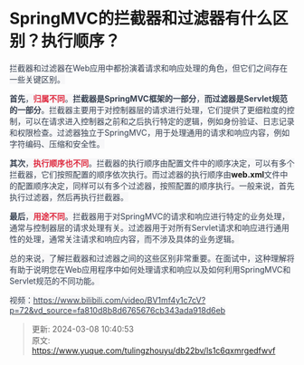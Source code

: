 # SpringMVC的拦截器和过滤器有什么区别？执行顺序？

<font style="color:rgb(55, 65, 81);background-color:rgb(247, 247, 248);">拦截器和过滤器在Web应用中都扮演着请求和响应处理的角色，但它们之间存在一些关键区别。</font>

**<font style="color:rgb(55, 65, 81);background-color:rgb(247, 247, 248);">首先</font>**<font style="color:rgb(55, 65, 81);background-color:rgb(247, 247, 248);">，</font>**<font style="color:#DF2A3F;background-color:rgb(247, 247, 248);">归属不同</font>**<font style="color:rgb(55, 65, 81);background-color:rgb(247, 247, 248);">。</font>**<font style="color:rgb(55, 65, 81);background-color:rgb(247, 247, 248);">拦截器是SpringMVC框架的一部分</font>**<font style="color:rgb(55, 65, 81);background-color:rgb(247, 247, 248);">，</font>**<font style="color:rgb(55, 65, 81);background-color:rgb(247, 247, 248);">而过滤器是Servlet规范的一部分</font>**<font style="color:rgb(55, 65, 81);background-color:rgb(247, 247, 248);">。拦截器主要用于对控制器层的请求进行处理，它们提供了更细粒度的控制，可以在请求进入控制器之前和之后执行特定的逻辑，例如身份验证、日志记录和权限检查。过滤器独立于SpringMVC，用于处理通用的请求和响应内容，例如字符编码、压缩和安全性。</font>

**<font style="color:rgb(55, 65, 81);background-color:rgb(247, 247, 248);">其次</font>**<font style="color:rgb(55, 65, 81);background-color:rgb(247, 247, 248);">，</font>**<font style="color:#DF2A3F;background-color:rgb(247, 247, 248);">执行顺序也不同</font>**<font style="color:rgb(55, 65, 81);background-color:rgb(247, 247, 248);">。拦截器的执行顺序由配置文件中的顺序决定，可以有多个拦截器，它们按照配置的顺序依次执行。而过滤器的执行顺序由</font>**<font style="background-color:rgb(247, 247, 248);">web.xml</font>**<font style="color:rgb(55, 65, 81);background-color:rgb(247, 247, 248);">文件中的配置顺序决定，同样可以有多个过滤器，按照配置的顺序执行。一般来说，首先执行过滤器，然后再执行拦截器。</font>

**<font style="color:rgb(55, 65, 81);background-color:rgb(247, 247, 248);">最后</font>**<font style="color:rgb(55, 65, 81);background-color:rgb(247, 247, 248);">，</font>**<font style="color:#DF2A3F;background-color:rgb(247, 247, 248);">用途不同</font>**<font style="color:rgb(55, 65, 81);background-color:rgb(247, 247, 248);">。拦截器用于对SpringMVC的请求和响应进行特定的业务处理，通常与控制器层的请求处理有关。过滤器用于对所有Servlet请求和响应进行通用性的处理，通常关注请求和响应内容，而不涉及具体的业务逻辑。</font>

<font style="color:rgb(55, 65, 81);background-color:rgb(247, 247, 248);">总的来说，了解拦截器和过滤器之间的这些区别非常重要。在面试中，这种理解将有助于说明您在Web应用程序中如何处理请求和响应以及如何利用SpringMVC和Servlet规范的不同功能。</font>

<font style="color:rgb(55, 65, 81);background-color:rgb(247, 247, 248);"></font>

<font style="color:rgb(55, 65, 81);background-color:rgb(247, 247, 248);"></font>

<font style="color:rgb(55, 65, 81);background-color:rgb(247, 247, 248);">视频：</font>[<font style="color:rgb(55, 65, 81);background-color:rgb(247, 247, 248);">https://www.bilibili.com/video/BV1mf4y1c7cV?p=72&vd_source=fa810d8b8d6765676cb343ada918d6eb</font>](https://www.bilibili.com/video/BV1mf4y1c7cV?p=72&vd_source=fa810d8b8d6765676cb343ada918d6eb)



> 更新: 2024-03-08 10:40:53  
> 原文: <https://www.yuque.com/tulingzhouyu/db22bv/ls1c6qxmrgedfwvf>